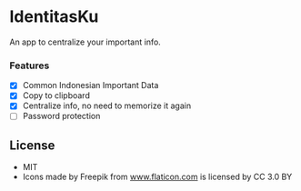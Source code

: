# IdentitasKu

An app to centralize your important info.

### Features

- [x] Common Indonesian Important Data
- [x] Copy to clipboard
- [x] Centralize info, no need to memorize it again
- [ ] Password protection

## License

- MIT
- Icons made by Freepik from www.flaticon.com is licensed by CC 3.0 BY